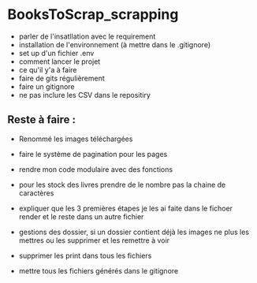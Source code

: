 # BooksToScrap_scrapping


- parler de l'insatllation avec le requirement 
- installation de l'environnement (à mettre dans le .gitignore)
- set up d'un fichier .env 
- comment lancer le projet 
- ce qu'il y'a à faire
- faire de gits régulièrement
- faire un gitignore
- ne pas inclure les CSV dans le repositiry
## Reste à faire : 
- Renommé les images téléchargées
- faire le système de pagination pour les pages 
- rendre mon code modulaire avec des fonctions 
- pour les stock des livres prendre de le nombre pas la chaine de caractères

- expliquer que les 3 premières étapes je les ai faite dans le fichoer render et le reste dans un autre fichier
- gestions des dossier, si un dossier contient déjà les images ne plus les mettres ou les supprimer et les remettre à voir 
- supprimer les print dans tous les fichiers
- mettre tous les fichiers générés dans le gitignore

